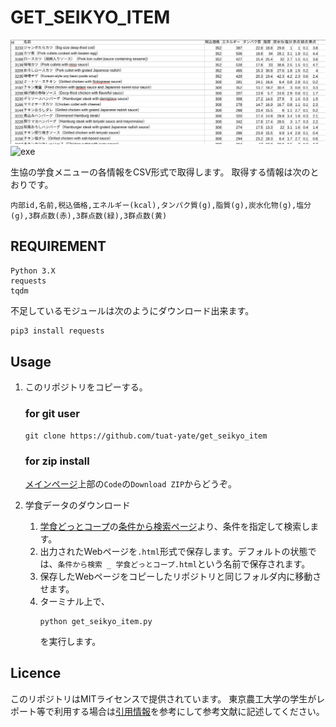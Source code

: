# GET_SEIKYO_ITEM
![image](img/overview.png)
![exe](img/exe.gif)  

生協の学食メニューの各情報をCSV形式で取得します。
取得する情報は次のとおりです。
```
内部id,名前,税込価格,エネルギー(kcal),タンパク質(g),脂質(g),炭水化物(g),塩分(g),3群点数(赤),3群点数(緑),3群点数(黄)
```
## REQUIREMENT
```
Python 3.X
requests
tqdm
```
不足しているモジュールは次のようにダウンロード出来ます。
```bash
pip3 install requests
```

## Usage
1. このリポジトリをコピーする。
    ### for git user
    ```
    git clone https://github.com/tuat-yate/get_seikyo_item
    ```
    ### for zip install
    [メインページ](https://github.com/tuat-yate/get_seikyo_item)上部の`Code`の`Download ZIP`からどうぞ。


2. 学食データのダウンロード
    1. [学食どっとコープ](https://gakushoku.coop/)の[条件から検索ページ](https://gakushoku.coop/conditions/)より、条件を指定して検索します。
    2. 出力されたWebページを`.html`形式で保存します。デフォルトの状態では、`条件から検索 _ 学食どっとコープ.html`という名前で保存されます。
    3. 保存したWebページをコピーしたリポジトリと同じフォルダ内に移動させます。
    4. ターミナル上で、  
        ```
        python get_seikyo_item.py
        ```
        を実行します。
        
## Licence
このリポジトリはMITライセンスで提供されています。
東京農工大学の学生がレポート等で利用する場合は[引用情報](https://docs.google.com/document/d/1yo0YidOwGtKGDvlT7qRfkEAtj1czMCUe9kYoj8akp24/edit?usp=sharing)を参考にして参考文献に記述してください。
